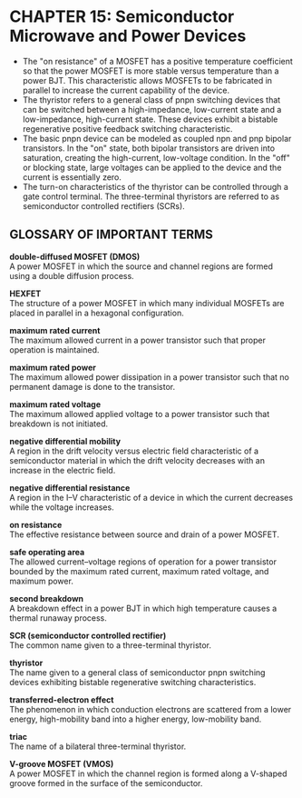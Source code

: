 # CHAPTER 15: Semiconductor Microwave and Power Devices

- The "on resistance" of a MOSFET has a positive temperature coefficient so that the power MOSFET is more stable versus temperature than a power BJT. This characteristic allows MOSFETs to be fabricated in parallel to increase the current capability of the device.
- The thyristor refers to a general class of pnpn switching devices that can be switched between a high-impedance, low-current state and a low-impedance, high-current state. These devices exhibit a bistable regenerative positive feedback switching characteristic.
- The basic pnpn device can be modeled as coupled npn and pnp bipolar transistors. In the "on" state, both bipolar transistors are driven into saturation, creating the high-current, low-voltage condition. In the "off" or blocking state, large voltages can be applied to the device and the current is essentially zero.
- The turn-on characteristics of the thyristor can be controlled through a gate control terminal. The three-terminal thyristors are referred to as semiconductor controlled rectifiers (SCRs).

## GLOSSARY OF IMPORTANT TERMS

**double-diffused MOSFET (DMOS)**  
A power MOSFET in which the source and channel regions are formed using a double diffusion process.

**HEXFET**  
The structure of a power MOSFET in which many individual MOSFETs are placed in parallel in a hexagonal configuration.

**maximum rated current**  
The maximum allowed current in a power transistor such that proper operation is maintained.

**maximum rated power**  
The maximum allowed power dissipation in a power transistor such that no permanent damage is done to the transistor.

**maximum rated voltage**  
The maximum allowed applied voltage to a power transistor such that breakdown is not initiated.

**negative differential mobility**  
A region in the drift velocity versus electric field characteristic of a semiconductor material in which the drift velocity decreases with an increase in the electric field.

**negative differential resistance**  
A region in the I–V characteristic of a device in which the current decreases while the voltage increases.

**on resistance**  
The effective resistance between source and drain of a power MOSFET.

**safe operating area**  
The allowed current–voltage regions of operation for a power transistor bounded by the maximum rated current, maximum rated voltage, and maximum power.

**second breakdown**  
A breakdown effect in a power BJT in which high temperature causes a thermal runaway process.

**SCR (semiconductor controlled rectifier)**  
The common name given to a three-terminal thyristor.

**thyristor**  
The name given to a general class of semiconductor pnpn switching devices exhibiting bistable regenerative switching characteristics.

**transferred-electron effect**  
The phenomenon in which conduction electrons are scattered from a lower energy, high-mobility band into a higher energy, low-mobility band.

**triac**  
The name of a bilateral three-terminal thyristor.

**V-groove MOSFET (VMOS)**  
A power MOSFET in which the channel region is formed along a V-shaped groove formed in the surface of the semiconductor.
